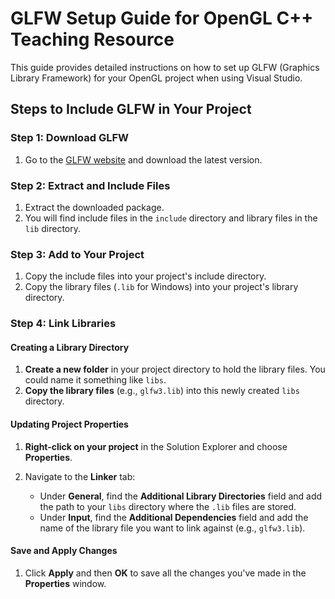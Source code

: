 # GLFW Setup Guide for OpenGL C++ Teaching Resource

This guide provides detailed instructions on how to set up GLFW (Graphics Library Framework) for your OpenGL project when using Visual Studio.

## Steps to Include GLFW in Your Project

### Step 1: Download GLFW

1. Go to the [GLFW website](https://www.glfw.org/download.html) and download the latest version.

### Step 2: Extract and Include Files

1. Extract the downloaded package.
2. You will find include files in the `include` directory and library files in the `lib` directory.

### Step 3: Add to Your Project

1. Copy the include files into your project's include directory.
2. Copy the library files (`.lib` for Windows) into your project's library directory.

### Step 4: Link Libraries

#### Creating a Library Directory

1. **Create a new folder** in your project directory to hold the library files. You could name it something like `libs`.
2. **Copy the library files** (e.g., `glfw3.lib`) into this newly created `libs` directory.

#### Updating Project Properties

1. **Right-click on your project** in the Solution Explorer and choose **Properties**.
2. Navigate to the **Linker** tab:

    - Under **General**, find the **Additional Library Directories** field and add the path to your `libs` directory where the `.lib` files are stored.
    - Under **Input**, find the **Additional Dependencies** field and add the name of the library file you want to link against (e.g., `glfw3.lib`).

#### Save and Apply Changes

1. Click **Apply** and then **OK** to save all the changes you've made in the **Properties** window.
